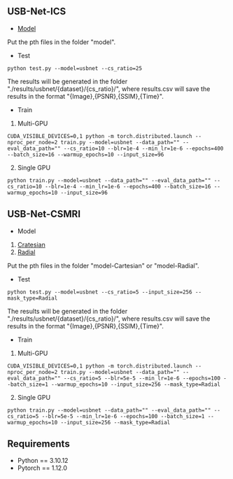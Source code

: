 ## USB-Net-ICS

- [Model](https://pan.baidu.com/s/1YtlxHySG3Qu4av1XvURQ0Q?pwd=ln2j)

Put the pth files in the folder "model".

- Test
```
python test.py --model=usbnet --cs_ratio=25
```
The results will be generated in the folder "./results/usbnet/{dataset}/{cs_ratio}/",
where results.csv will save the results in the format "{Image},{PSNR},{SSIM},{Time}".

- Train

1. Multi-GPU
```
CUDA_VISIBLE_DEVICES=0,1 python -m torch.distributed.launch --nproc_per_node=2 train.py --model=usbnet --data_path="" --eval_data_path="" --cs_ratio=10 --blr=1e-4 --min_lr=1e-6 --epochs=400 --batch_size=16 --warmup_epochs=10 --input_size=96
```
2. Single GPU
```
python train.py --model=usbnet --data_path="" --eval_data_path="" --cs_ratio=10 --blr=1e-4 --min_lr=1e-6 --epochs=400 --batch_size=16 --warmup_epochs=10 --input_size=96
```

## USB-Net-CSMRI

- Model
1. [Cratesian](https://pan.baidu.com/s/1cBoOMFfGQyKPj3RpEuLqNw?pwd=d3qf)
2. [Radial](https://pan.baidu.com/s/1uIzmZ9y6H9TC2TEsfQz9XQ?pwd=1pi5)

Put the pth files in the folder "model-Cartesian" or "model-Radial".

- Test
```
python test.py --model=usbnet --cs_ratio=5 --input_size=256 --mask_type=Radial
```
The results will be generated in the folder "./results/usbnet/{dataset}/{cs_ratio}/",
where results.csv will save the results in the format "{Image},{PSNR},{SSIM},{Time}".

- Train

1. Multi-GPU
```
CUDA_VISIBLE_DEVICES=0,1 python -m torch.distributed.launch --nproc_per_node=2 train.py --model=usbnet --data_path="" --eval_data_path="" --cs_ratio=5 --blr=5e-5 --min_lr=1e-6 --epochs=100 --batch_size=1 --warmup_epochs=10 --input_size=256 --mask_type=Radial
```
2. Single GPU
```
python train.py --model=usbnet --data_path="" --eval_data_path="" --cs_ratio=5 --blr=5e-5 --min_lr=1e-6 --epochs=100 --batch_size=1 --warmup_epochs=10 --input_size=256 --mask_type=Radial
```

## Requirements
- Python == 3.10.12
- Pytorch == 1.12.0